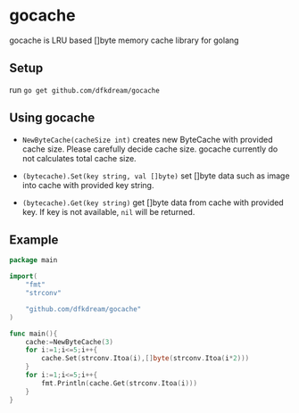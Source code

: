 # gocache
gocache is LRU based []byte memory cache library for golang

## Setup

run `go get github.com/dfkdream/gocache`

## Using gocache

* `NewByteCache(cacheSize int)` creates new ByteCache with provided cache size.
Please carefully decide cache size. gocache currently do not calculates total cache size.

* `(bytecache).Set(key string, val []byte)` set []byte data such as image into cache with provided key string.

* `(bytecache).Get(key string)` get []byte data from cache with provided key. If key is not available, `nil` will be returned.

## Example
```go
package main

import(
    "fmt"
    "strconv"

    "github.com/dfkdream/gocache"
)

func main(){
    cache:=NewByteCache(3)
    for i:=1;i<=5;i++{
        cache.Set(strconv.Itoa(i),[]byte(strconv.Itoa(i*2)))
    }
    for i:=1;i<=5;i++{
        fmt.Println(cache.Get(strconv.Itoa(i)))
    }
}
```